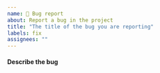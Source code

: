 ```yaml
---
name: 🐞 Bug report
about: Report a bug in the project
title: "The title of the bug you are reporting"
labels: fix
assignees: ""
---
```


#### Describe the bug

<!-- Reminder: This is a public repo. Please do not include sensitive information. -->
